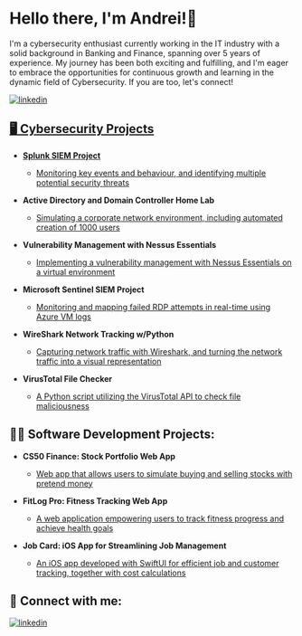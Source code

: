 <h1>Hello there, I'm Andrei!👋 <br/> </h1>



I'm a cybersecurity enthusiast currently working in the IT industry with a solid background in Banking and Finance, spanning over 5 years of experience. My journey has been both exciting and fulfilling, and I'm eager to embrace the opportunities for continuous growth and learning in the dynamic field of Cybersecurity. If you are too, let's connect!

<p align="left">
<a href="https://linkedin.com/in/andrei-isak">
<img src="https://user-images.githubusercontent.com/66707636/177416455-964d44cb-bdba-48bc-aae7-2b8f3a87b4b7.svg" alt="linkedin">

<h2>🖥️ Cybersecurity Projects</h2>

- <b>Splunk SIEM Project</b>
  - [Monitoring key events and behaviour, and identifying multiple potential security threats](https://github.com/andreiii14/Splunk-SIEM-Project)

- <b>Active Directory and Domain Controller Home Lab</b>
  - [Simulating a corporate network environment, including automated creation of 1000 users](https://github.com/andreiii14/Active-Directory-and-Domain-Controller-Lab)

- <b>Vulnerability Management with Nessus Essentials</b>
  - [Implementing a vulnerability management with Nessus Essentials on a virtual environment](https://github.com/andreiii14/Vulnerability-Management-with-Nessus-Essentials-on-VMWare)

- <b>Microsoft Sentinel SIEM Project</b>
  - [Monitoring and mapping failed RDP attempts in real-time using Azure VM logs](https://github.com/andreiii14/Microsoft-Sentinel-SIEM-Project)

- <b>WireShark Network Tracking w/Python</b>
  - [Capturing network traffic with Wireshark, and turning the network traffic into a visual representation](https://github.com/andreiii14/Wireshark-Network-Tracking)

- <b>VirusTotal File Checker</b>
  - [A Python script utilizing the VirusTotal API to check file maliciousness](https://github.com/andreiii14/Virus-Total-Script)

<h2>👨‍💻 Software Development Projects:</h2>

- <b>CS50 Finance: Stock Portfolio Web App</b>
  - [Web app that allows users to simulate buying and selling stocks with pretend money](https://github.com/andreiii14/CS50-Finance)

- <b>FitLog Pro: Fitness Tracking Web App</b>
  - [A web application empowering users to track fitness progress and achieve health goals](https://github.com/andreiii14/FitLog-Pro-Web-App)

- <b>Job Card: iOS App for Streamlining Job Management</b>
  - [An iOS app developed with SwiftUI for efficient job and customer tracking, together with cost calculations](https://github.com/andreiii14/Job-Card-iOS-App)



<h2> 🤳 Connect with me:</h2>

<p align="left">
<a href="https://linkedin.com/in/andrei-isak">
<img src="https://user-images.githubusercontent.com/66707636/177416455-964d44cb-bdba-48bc-aae7-2b8f3a87b4b7.svg" alt="linkedin">
